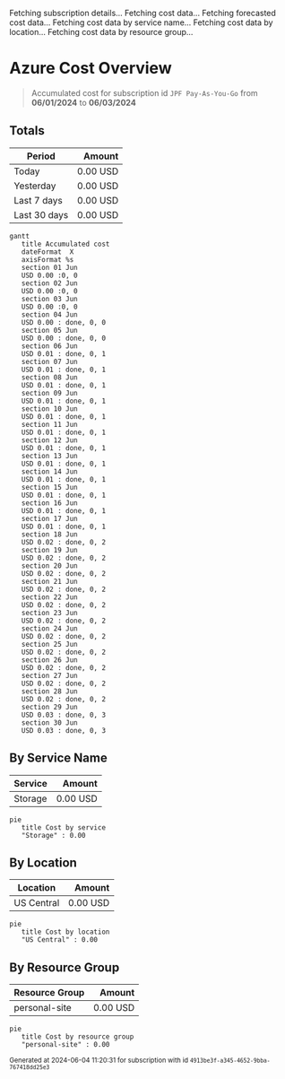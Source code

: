 Fetching subscription details...
Fetching cost data...
Fetching forecasted cost data...
Fetching cost data by service name...
Fetching cost data by location...
Fetching cost data by resource group...
# Azure Cost Overview

> Accumulated cost for subscription id `JPF Pay-As-You-Go` from **06/01/2024** to **06/03/2024**

## Totals

|Period|Amount|
|---|---:|
|Today|0.00 USD|
|Yesterday|0.00 USD|
|Last 7 days|0.00 USD|
|Last 30 days|0.00 USD|

```mermaid
gantt
   title Accumulated cost
   dateFormat  X
   axisFormat %s
   section 01 Jun
   USD 0.00 :0, 0
   section 02 Jun
   USD 0.00 :0, 0
   section 03 Jun
   USD 0.00 :0, 0
   section 04 Jun
   USD 0.00 : done, 0, 0
   section 05 Jun
   USD 0.00 : done, 0, 0
   section 06 Jun
   USD 0.01 : done, 0, 1
   section 07 Jun
   USD 0.01 : done, 0, 1
   section 08 Jun
   USD 0.01 : done, 0, 1
   section 09 Jun
   USD 0.01 : done, 0, 1
   section 10 Jun
   USD 0.01 : done, 0, 1
   section 11 Jun
   USD 0.01 : done, 0, 1
   section 12 Jun
   USD 0.01 : done, 0, 1
   section 13 Jun
   USD 0.01 : done, 0, 1
   section 14 Jun
   USD 0.01 : done, 0, 1
   section 15 Jun
   USD 0.01 : done, 0, 1
   section 16 Jun
   USD 0.01 : done, 0, 1
   section 17 Jun
   USD 0.01 : done, 0, 1
   section 18 Jun
   USD 0.02 : done, 0, 2
   section 19 Jun
   USD 0.02 : done, 0, 2
   section 20 Jun
   USD 0.02 : done, 0, 2
   section 21 Jun
   USD 0.02 : done, 0, 2
   section 22 Jun
   USD 0.02 : done, 0, 2
   section 23 Jun
   USD 0.02 : done, 0, 2
   section 24 Jun
   USD 0.02 : done, 0, 2
   section 25 Jun
   USD 0.02 : done, 0, 2
   section 26 Jun
   USD 0.02 : done, 0, 2
   section 27 Jun
   USD 0.02 : done, 0, 2
   section 28 Jun
   USD 0.02 : done, 0, 2
   section 29 Jun
   USD 0.03 : done, 0, 3
   section 30 Jun
   USD 0.03 : done, 0, 3
```

## By Service Name

|Service|Amount|
|---|---:|
|Storage|0.00 USD|

```mermaid
pie
   title Cost by service
   "Storage" : 0.00
```

## By Location

|Location|Amount|
|---|---:|
|US Central|0.00 USD|

```mermaid
pie
   title Cost by location
   "US Central" : 0.00
```

## By Resource Group

|Resource Group|Amount|
|---|---:|
|personal-site|0.00 USD|

```mermaid
pie
   title Cost by resource group
   "personal-site" : 0.00
```

<sup>Generated at 2024-06-04 11:20:31 for subscription with id `4913be3f-a345-4652-9bba-767418dd25e3`</sup>
